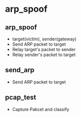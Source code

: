 # arp_spoof

## arp_spoof
 * target(victim), sender(gateway)
 * Send ARP packet to target
 * Relay target's packet to sender
 * Relay sender's packet to target
## send_arp
 * Send ARP packet to target
## pcap_test
 * Capture Pakcet and classify

